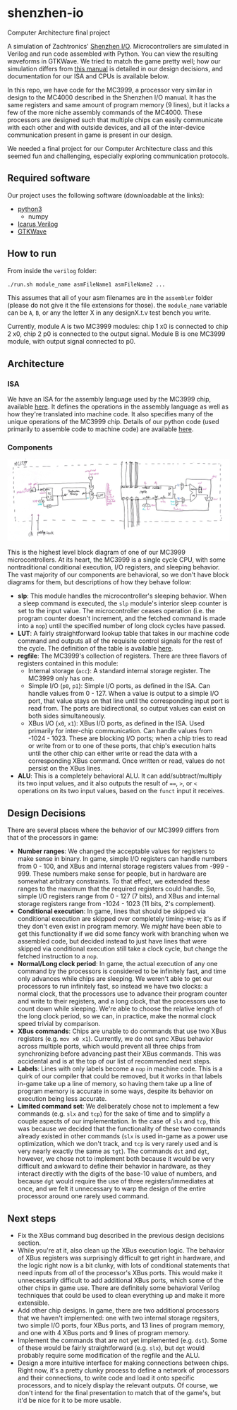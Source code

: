 # shenzhen-io
Computer Architecture final project

A simulation of Zachtronics' [Shenzhen I/O](http://www.zachtronics.com/shenzhen-io/). Microcontrollers are simulated in Verilog and run code assembled with Python. You can view the resulting waveforms in GTKWave. We tried to match the game pretty well; how our simulation differs from [this manual](http://shenzhen-io.wikia.com/wiki/File:SHENZHEN_IO_Manual.pdf) is detailed in our design decisions, and documentation for our ISA and CPUs is available below.

In this repo, we have code for the MC3999, a processor very similar in design to the MC4000 described in the Shenzhen I/O manual. It has the same registers and same amount of program memory (9 lines), but it lacks a few of the more niche assembly commands of the MC4000. These processors are designed such that multiple chips can easily communicate with each other and with outside devices, and all of the inter-device communication present in game is present in our design.

We needed a final project for our Computer Architecture class and this seemed fun and challenging, especially exploring communication protocols.

## Required software

Our project uses the following software (downloadable at the links):

- [python3](https://www.python.org/)
  - numpy
- [Icarus Verilog](http://iverilog.icarus.com/)
- [GTKWave](http://gtkwave.sourceforge.net/)

## How to run

From inside the `verilog` folder:

```bash
./run.sh module_name asmFileName1 asmFileName2 ...
```

This assumes that all of your asm filenames are in the `assembler` folder (please do not give it the file extensions for those). the `module_name` variable can be `A`, `B`, or any the letter X in any designX.t.v test bench you write.

Currently, module A is two MC3999 modules: chip 1 x0 is connected to chip 2 x0, chip 2 p0 is connected to the output signal. Module B is one MC3999 module, with output signal connected to p0.

## Architecture
### ISA
We have an ISA for the assembly language used by the MC3999 chip, available [here](ISA.pdf). It defines the operations in the assembly language as well as how they're translated into machine code. It also specifies many of the unique operations of the MC3999 chip. Details of our python code (used primarily to assemble code to machine code) are available [here](python).

### Components
![Block Diagram](images/blockdiagram.jpg)

This is the highest level block diagram of one of our MC3999 microcontrollers. At its heart, the MC3999 is a single cycle CPU, with some nontraditional conditional execution, I/O registers, and sleeping behavior. The vast majority of our components are behavioral, so we don't have block diagrams for them, but descriptions of how they behave follow:

- **slp**: This module handles the microcontroller's sleeping behavior. When a sleep command is executed, the `slp` module's interior sleep counter is set to the input value. The microcontroller ceases operation (i.e. the program counter doesn't increment, and the fetched command is made into a `nop`) until the specified number of long clock cycles have passed.
- **LUT**: A fairly straightforward lookup table that takes in our machine code command and outputs all of the requisite control signals for the rest of the cycle. The definition of the table is available [here](https://docs.google.com/spreadsheets/d/1rYDHNdSZZgFAvp9TGcSAbn49Tsm6109KkL4NYZ0mMM4/edit?usp=sharing).
- **regfile**: The MC3999's collection of registers. There are three flavors of registers contained in this module:
  - Internal storage (`acc`): A standard internal storage register. The MC3999 only has one.
  - Simple I/O (`p0`, `p1`): Simple I/O ports, as defined in the ISA. Can handle values from 0 - 127. When a value is output to a simple I/O port, that value stays on that line until the corresponding input port is read from. The ports are bidirectional, so output values can exist on both sides simultaneously.
  - XBus I/O (`x0`, `x1`): XBus I/O ports, as defined in the ISA. Used primarily for inter-chip communication. Can handle values from -1024 - 1023. These are blocking I/O ports; when a chip tries to read or write from or to one of these ports, that chip's execution halts until the other chip can either write or read the data with a corresponding XBus command. Once written or read, values do not persist on the XBus lines.
- **ALU**: This is a completely behavioral ALU. It can add/subtract/multiply its two input values, and it also outputs the result of `==`, `>`, or `<` operations on its two input values, based on the `funct` input it receives.

## Design Decisions

There are several places where the behavior of our MC3999 differs from that of the processors in game:
- **Number ranges**: We changed the acceptable values for registers to make sense in binary. In game, simple I/O registers can handle numbers from 0 - 100, and XBus and internal storage registers values from -999 - 999. These numbers make sense for people, but in hardware are somewhat arbitrary constraints. To that effect, we extended these ranges to the maximum that the required registers could handle. So, simple I/O registers range from 0 - 127 (7 bits), and XBus and internal storage registers range from -1024 - 1023 (11 bits, 2's complement).
- **Conditional execution**: In game, lines that should be skipped via conditional execution are skipped over completely timing-wise; it's as if they don't even exist in program memory. We _might_ have been able to get this functionality if we did some fancy work with branching when we assembled code, but decided instead to just have lines that were skipped via conditional execution still take a clock cycle, but change the fetched instruction to a `nop`.
- **Normal/Long clock period**: In game, the actual execution of any one command by the processors is considered to be infinitely fast, and time only advances while chips are sleeping. We weren't able to get our processors to run infinitely fast, so instead we have two clocks: a normal clock, that the processors use to advance their program counter and write to their registers, and a long clock, that the processors use to count down while sleeping. We're able to choose the relative length of the long clock period, so we can, in practice, make the normal clock speed trivial by comparison.
- **XBus commands**: Chips are unable to do commands that use two XBus registers (e.g. `mov x0 x1`). Currently, we do not sync XBus behavior across multiple ports, which would prevent all three chips from synchronizing before advancing past their XBus commands. This was accidental and is at the top of our list of recommended next steps.
- **Labels**: Lines with only labels become a `nop` in machine code. This is a quirk of our compiler that could be removed, but it works in that labels in-game take up a line of memory, so having them take up a line of program memory is accurate in some ways, despite its behavior on execution being less accurate.
- **Limited command set**: We deliberately chose not to implement a few commands (e.g. `slx` and `tcp`) for the sake of time and to simplify a couple aspects of our implementation. In the case of `slx` and `tcp`, this was because we decided that the functionality of these two commands already existed in other commands (`slx` is used in-game as a power use optimization, which we don't track, and `tcp` is very rarely used and is very nearly exactly the same as `tgt`). The commands `dst` and `dgt`, however, we chose not to implement both because it would be very difficult and awkward to define their behavior in hardware, as they interact directly with the digits of the base-10 value of numbers, and because `dgt` would require the use of three registers/immediates at once, and we felt it unnecessary to warp the design of the entire processor around one rarely used command.

## Next steps

- Fix the XBus command bug described in the previous design decisions section.
- While you're at it, also clean up the XBus execution logic. The behavior of XBus registers was surprisingly difficult to get right in hardware, and the logic right now is a bit clunky, with lots of conditional statements that need inputs from *all* of the processor's XBus ports. This would make it unnecessarily difficult to add additional XBus ports, which some of the other chips in game use. There are definitely some behavioral Verilog techniques that could be used to clean everything up and make it more extensible.
- Add other chip designs. In game, there are two additional processors that we haven't implemented: one with two internal storage regsiters, two simple I/O ports, four XBus ports, and 13 lines of program memory, and one with 4 XBus ports and 9 lines of program memory.
- Implement the commands that are not yet implemented (e.g. `dst`). Some of these would be fairly straightforward (e.g. `slx`), but `dgt` would probably require some modification of the regfile and the ALU.
- Design a more intuitive interface for making connections between chips. Right now, it's a pretty clunky process to define a network of processors and their connections, to write code and load it onto specific processors, and to nicely display the relevant outputs. Of course, we don't intend for the final presentation to match that of the game's, but it'd be nice for it to be more usable.
